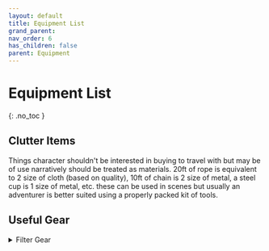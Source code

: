 ```yaml
---
layout: default
title: Equipment List
grand_parent: 
nav_order: 6
has_children: false
parent: Equipment
---
```

# Equipment List
{: .no_toc }

## Clutter Items
Things character shouldn't be interested in buying to travel with but may be of use narratively should be treated as materials. 20ft of rope is equivalent to 2 size of cloth (based on quality), 10ft of chain is 2 size of metal, a steel cup is 1 size of metal, etc. these can be used in scenes but usually an adventurer is better suited using a properly packed kit of tools. 

## Useful Gear

<details><summary>Filter Gear</summary><fieldset class="filter"></fieldset></details>

